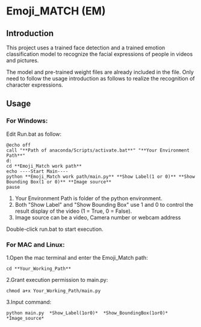 # Emoji_MATCH (EM)

## Introduction
This project uses a trained face detection and a trained emotion classification model to recognize the facial expressions of people in videos and pictures.

The model and pre-trained weight files are already included in the file. Only need to follow the usage introduction as follows to realize the recognition of character expressions.

## Usage
### For Windows:
Edit Run.bat as follow:

    @echo off
    call "**Path of anaconda/Scripts/activate.bat**" "**Your Environment Path**"
    d:
    cd **Emoji_Match work path**
    echo ----Start Main----
    python **Emoji_Match work path/main.py** **Show Label(1 or 0)** **Show Bounding Box(1 or 0)** **Image source**
    pause

   1. Your Environment Path is folder of the python environment.
   2. Both "Show Label" and "Show Bounding Box" use 1 and 0 to control the result display of the video (1 = True, 0 = False).   
   3. Image source can be a video, Camera number or webcam address

Double-click run.bat to start execution.

### For MAC and Linux:
1.Open the mac terminal and enter the Emoji_Match path: 
    
    cd **Your_Working_Path** 
2.Grant execution permission to main.py: 
    
    chmod a+x Your_Working_Path/main.py
3.Input command: 

    python main.py  *Show_Label(1or0)*  *Show_BoundingBox(1or0)*  *Image_source*


